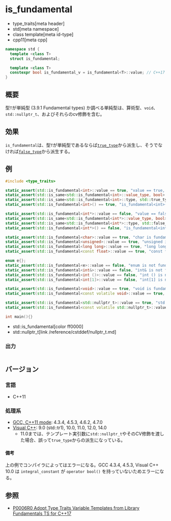 # is_fundamental
* type_traits[meta header]
* std[meta namespace]
* class template[meta id-type]
* cpp11[meta cpp]

```cpp
namespace std {
  template <class T>
  struct is_fundamental;

  template <class T>
  constexpr bool is_fundamental_v = is_fundamental<T>::value; // C++17
}
```

## 概要
型`T`が単純型 (3.9.1 Fundamental types) か調べる単純型は、算術型、`void`、`std::nullptr_t`、およびそれらのcv修飾を含む。


## 効果
`is_fundamental`は、型`T`が単純型であるならば[`true_type`](true_type.md)から派生し、そうでなければ[`false_type`](true_type.md)から派生する。


## 例
```cpp example
#include <type_traits>

static_assert(std::is_fundamental<int>::value == true, "value == true, int is fundamental");
static_assert(std::is_same<std::is_fundamental<int>::value_type, bool>::value, "value_type == bool");
static_assert(std::is_same<std::is_fundamental<int>::type, std::true_type>::value, "type == true_type");
static_assert(std::is_fundamental<int>() == true, "is_fundamental<int>() == true");

static_assert(std::is_fundamental<int*>::value == false, "value == false, int* is not fundamental");
static_assert(std::is_same<std::is_fundamental<int*>::value_type, bool>::value, "value_type == bool");
static_assert(std::is_same<std::is_fundamental<int*>::type, std::false_type>::value, "type == false_type");
static_assert(std::is_fundamental<int*>() == false, "is_fundamental<int*>() == false");

static_assert(std::is_fundamental<char>::value == true, "char is fundamental");
static_assert(std::is_fundamental<unsigned>::value == true, "unsigned is fundamental");
static_assert(std::is_fundamental<long long>::value == true, "long long is fundamental");
static_assert(std::is_fundamental<const float>::value == true, "const float is fundamental");

enum e{};
static_assert(std::is_fundamental<e>::value == false, "enum is not fundamental");
static_assert(std::is_fundamental<int&>::value == false, "int& is not fundamental");
static_assert(std::is_fundamental<int ()>::value == false, "int () is not fundamental");
static_assert(std::is_fundamental<int[1]>::value == false, "int[1] is not fundamental");

static_assert(std::is_fundamental<void>::value == true, "void is fundamental");
static_assert(std::is_fundamental<const volatile void>::value == true, "const volatile void is fundamental");

static_assert(std::is_fundamental<std::nullptr_t>::value == true, "std::nullptr_t is fundamental");
static_assert(std::is_fundamental<const volatile std::nullptr_t>::value == true, "const volatile std::nullptr_t is fundamental");

int main(){}
```
* std::is_fundamental[color ff0000]
* std::nullptr_t[link /reference/cstddef/nullptr_t.md]

### 出力
```
```

## バージョン
### 言語
- C++11

### 処理系
- [GCC, C++11 mode](/implementation.md#gcc): 4.3.4, 4.5.3, 4.6.2, 4.7.0
- [Visual C++](/implementation.md#visual_cpp): 9.0 (std::tr1), 10.0, 11.0, 12.0, 14.0
	- 11.0までは、テンプレート実引数に`std::nullptr_t`やそのCV修飾を渡した場合、誤って`true_type`からの派生になっている。

#### 備考
上の例でコンパイラによってはエラーになる。GCC 4.3.4, 4.5.3, Visual C++ 10.0 は `integral_constant` が `operator bool()` を持っていないためエラーになる。


## 参照
- [P0006R0 Adopt Type Traits Variable Templates from Library Fundamentals TS for C++17](http://www.open-std.org/jtc1/sc22/wg21/docs/papers/2015/p0006r0.html)
